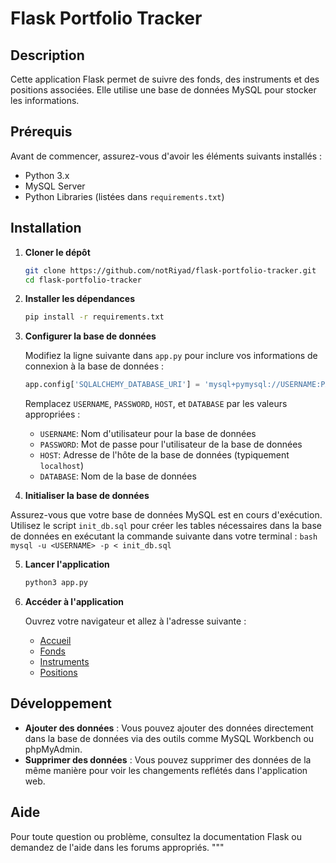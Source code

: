# Flask Portfolio Tracker

## Description

Cette application Flask permet de suivre des fonds, des instruments et des positions associées. Elle utilise une base de données MySQL pour stocker les informations.

## Prérequis

Avant de commencer, assurez-vous d'avoir les éléments suivants installés :
- Python 3.x
- MySQL Server
- Python Libraries (listées dans `requirements.txt`)

## Installation

1. **Cloner le dépôt**
    ```bash
    git clone https://github.com/notRiyad/flask-portfolio-tracker.git
    cd flask-portfolio-tracker
    ```

2. **Installer les dépendances**
    ```bash
    pip install -r requirements.txt
    ```

3. **Configurer la base de données**

   Modifiez la ligne suivante dans `app.py` pour inclure vos informations de connexion à la base de données :
   
    ```python
    app.config['SQLALCHEMY_DATABASE_URI'] = 'mysql+pymysql://USERNAME:PASSWORD@HOST/DATABASE'
    ```
   
   Remplacez `USERNAME`, `PASSWORD`, `HOST`, et `DATABASE` par les valeurs appropriées :
   - `USERNAME`: Nom d'utilisateur pour la base de données
   - `PASSWORD`: Mot de passe pour l'utilisateur de la base de données
   - `HOST`: Adresse de l'hôte de la base de données (typiquement `localhost`)
   - `DATABASE`: Nom de la base de données

4. **Initialiser la base de données**
   
  Assurez-vous que votre base de données MySQL est en cours d'exécution. Utilisez le script `init_db.sql` pour créer les tables nécessaires dans la base de données en exécutant la commande suivante dans votre terminal :
    ```bash
    mysql -u <USERNAME> -p < init_db.sql
    ```
    
5. **Lancer l'application**
    ```bash
    python3 app.py
    ```

6. **Accéder à l'application**

   Ouvrez votre navigateur et allez à l'adresse suivante :
   - [Accueil](http://127.0.0.1:5000/)
   - [Fonds](http://127.0.0.1:5000/fonds)
   - [Instruments](http://127.0.0.1:5000/instruments)
   - [Positions](http://127.0.0.1:5000/positions/<fond_id>)

## Développement

- **Ajouter des données** : Vous pouvez ajouter des données directement dans la base de données via des outils comme MySQL Workbench ou phpMyAdmin.
- **Supprimer des données** : Vous pouvez supprimer des données de la même manière pour voir les changements reflétés dans l'application web.

## Aide

Pour toute question ou problème, consultez la documentation Flask ou demandez de l'aide dans les forums appropriés.
"""
